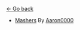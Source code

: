[← Go back](https://github.com/bugworm/Categories/wiki/Gear)

* [Mashers](https://github.com/bugworm/Categories/wiki/Mashers) By [Aaron0000](https://github.com/BLCM/BLCMods/tree/master/Borderlands%202%20mods/Aaron0000)
